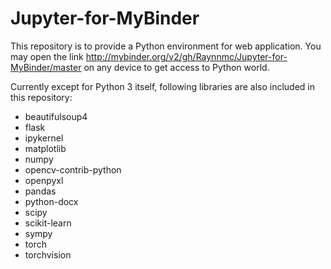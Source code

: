 # Jupyter-for-MyBinder

This repository is to provide a Python environment for web application.
You may open the link http://mybinder.org/v2/gh/Raynnmc/Jupyter-for-MyBinder/master on any device to get access to Python world.

Currently except for Python 3 itself, following libraries are also included in this repository:
- beautifulsoup4
- flask
- ipykernel
- matplotlib
- numpy
- opencv-contrib-python
- openpyxl
- pandas
- python-docx
- scipy
- scikit-learn
- sympy
- torch
- torchvision

